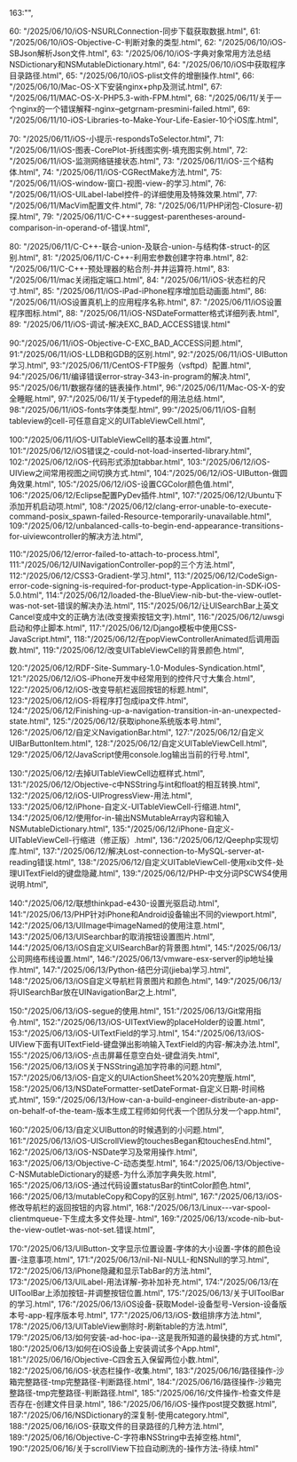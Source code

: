 163:"",

60: "/2025/06/10/iOS-NSURLConnection-同步下载获取数据.html",
61: "/2025/06/10/iOS-Objective-C-判断对象的类型.html",
62: "/2025/06/10/iOS-SBJson解析Json文件.html",
63: "/2025/06/10/iOS-字典对象常用方法总结NSDictionary和NSMutableDictionary.html",
64: "/2025/06/10/iOS中获取程序目录路径.html",
65: "/2025/06/10/iOS-plist文件的增删操作.html",
66: "/2025/06/10/Mac-OS-X下安装nginx+php及测试.html",
67: "/2025/06/11/MAC-OS-X-PHP5.3-with-FPM.html",
68: "/2025/06/11/关于一个nginx的一个错误解释-nginx–getgrnam-presmini-failed.html",
69: "/2025/06/11/10-iOS-Libraries-to-Make-Your-Life-Easier-10个iOS库.html",

70: "/2025/06/11/iOS-小提示-respondsToSelector.html",
71: "/2025/06/11/iOS-图表-CorePlot-折线图实例-填充图实例.html",
72: "/2025/06/11/iOS-监测网络链接状态.html",
73: "/2025/06/11/iOS-三个结构体.html",
74: "/2025/06/11/iOS-CGRectMake方法.html",
75: "/2025/06/11/iOS-window-窗口-视图-view-的学习.html",
76: "/2025/06/11/iOS-UILabel-label控件-的详细使用及特殊效果.html",
77: "/2025/06/11/MacVim配置文件.html",
78: "/2025/06/11/PHP闭包-Closure-初探.html",
79: "/2025/06/11/C-C++-suggest-parentheses-around-comparison-in-operand-of-错误.html",

80: "/2025/06/11/C-C++-联合-union-及联合-union-与结构体-struct-的区别.html",
81: "/2025/06/11/C-C++-利用宏参数创建字符串.html",
82: "/2025/06/11/C-C++-预处理器的粘合剂-井井运算符.html",
83: "/2025/06/11/mac关闭指定端口.html",
84: "/2025/06/11/iOS-状态栏的尺寸.html",
85: "/2025/06/11/iOS-iPad-iPhone程序增加启动画面.html",
86: "/2025/06/11/iOS设置真机上的应用程序名称.html",
87: "/2025/06/11/iOS设置程序图标.html",
88: "/2025/06/11/iOS-NSDateFormatter格式详细列表.html",
89: "/2025/06/11/iOS-调试-解决EXC_BAD_ACCESS错误.html"

90:"/2025/06/11/iOS-Objective-C-EXC_BAD_ACCESS问题.html",
91:"/2025/06/11/iOS-LLDB和GDB的区别.html",
92:"/2025/06/11/iOS-UIButton学习.html",
93:"/2025/06/11/CentOS-FTP服务（vsftpd）配置.html",
94:"/2025/06/11/编译错误error-stray-343-in-program的解决.html",
95:"/2025/06/11/数据存储的链表操作.html",
96:"/2025/06/11/Mac-OS-X-的安全睡眠.html",
97:"/2025/06/11/关于typedef的用法总结.html",
98:"/2025/06/11/iOS-fonts字体类型.html",
99:"/2025/06/11/iOS-自制tableview的cell-可任意自定义的UITableViewCell.html",

100:"/2025/06/11/iOS-UITableViewCell的基本设置.html",
101:"/2025/06/12/iOS错误之-could-not-load-inserted-library.html",
102:"/2025/06/12/iOS-代码形式添加tabbar.html",
103:"/2025/06/12/iOS-UIView之间常用视图之间切换方式.html",
104:"/2025/06/12/iOS-UIButton-做圆角效果.html",
105:"/2025/06/12/iOS-设置CGColor颜色值.html",
106:"/2025/06/12/Eclipse配置PyDev插件.html",
107:"/2025/06/12/Ubuntu下添加开机启动项.html",
108:"/2025/06/12/clang-error-unable-to-execute-command-posix_spawn-failed-Resource-temporarily-unavailable.html",
109:"/2025/06/12/unbalanced-calls-to-begin-end-appearance-transitions-for-uiviewcontroller的解决方法.html",

110:"/2025/06/12/error-failed-to-attach-to-process.html",
111:"/2025/06/12/UINavigationController-pop的三个方法.html",
112:"/2025/06/12/CSS3-Gradient-学习.html",
113:"/2025/06/12/CodeSign-error-code-signing-is-required-for-product-type-Application-in-SDK-iOS-5.0.html",
114:"/2025/06/12/loaded-the-BlueView-nib-but-the-view-outlet-was-not-set-错误的解决办法.html",
115:"/2025/06/12/让UISearchBar上英文Cancel变成中文的正确方法(改变搜索按钮文字).html",
116:"/2025/06/12/uwsgi启动和停止脚本.html",
117:"/2025/06/12/Django模板中使用CSS-JavaScript.html",
118:"/2025/06/12/在popViewControllerAnimated后调用函数.html",
119:"/2025/06/12/改变UITableViewCell的背景颜色.html",

120:"/2025/06/12/RDF-Site-Summary-1.0-Modules-Syndication.html",
121:"/2025/06/12/iOS-iPhone开发中经常用到的控件尺寸大集合.html",
122:"/2025/06/12/iOS-改变导航栏返回按钮的标题.html",
123:"/2025/06/12/iOS-将程序打包成ipa文件.html",
124:"/2025/06/12/Finishing-up-a-navigation-transition-in-an-unexpected-state.html",
125:"/2025/06/12/获取iphone系统版本号.html",
126:"/2025/06/12/自定义NavigationBar.html",
127:"/2025/06/12/自定义UIBarButtonItem.html",
128:"/2025/06/12/自定义UITableViewCell.html",
129:"/2025/06/12/JavaScript使用console.log输出当前的行号.html",

130:"/2025/06/12/去掉UITableViewCell边框样式.html",
131:"/2025/06/12/Objective-c中NSString与int和float的相互转换.html",
132:"/2025/06/12/iOS-UIProgressView-用法.html",
133:"/2025/06/12/iPhone-自定义-UITableViewCell-行缩进.html",
134:"/2025/06/12/使用for-in-输出NSMutableArray内容和输入NSMutableDictionary.html",
135:"/2025/06/12/iPhone-自定义-UITableViewCell-行缩进（修正版）.html",
136:"/2025/06/12/Qeephp实现切库.html",
137:"/2025/06/12/解决Lost-connection-to-MySQL-server-at-reading错误.html",
138:"/2025/06/12/自定义UITableViewCell-使用xib文件-处理UITextField的键盘隐藏.html",
139:"/2025/06/12/PHP-中文分词PSCWS4使用说明.html",

140:"/2025/06/12/联想thinkpad-e430-设置光驱启动.html",
141:"/2025/06/13/PHP针对iPhone和Android设备输出不同的viewport.html",
142:"/2025/06/13/UIImage中imageNamed的使用注意.html",
143:"/2025/06/13/UISearchbar的取消按钮设置图片.html",
144:"/2025/06/13/iOS自定义UISearchBar的背景图.html",
145:"/2025/06/13/公司网络布线设置.html",
146:"/2025/06/13/vmware-esx-server的ip地址操作.html",
147:"/2025/06/13/Python-结巴分词(jieba)学习.html",
148:"/2025/06/13/iOS自定义导航栏背景图片和颜色.html",
149:"/2025/06/13/将UISearchBar放在UINavigationBar之上.html",

150:"/2025/06/13/iOS-segue的使用.html",
151:"/2025/06/13/Git常用指令.html",
152:"/2025/06/13/iOS-UITextView的placeHolder的设置.html",
153:"/2025/06/13/iOS-UITextField的学习.html",
154:"/2025/06/13/iOS-UIView下面有UITextField-键盘弹出影响输入TextField的内容-解决办法.html",
155:"/2025/06/13/iOS-点击屏幕任意空白处-键盘消失.html",
156:"/2025/06/13/iOS关于NSString追加字符串的问题.html",
157:"/2025/06/13/iOS-自定义的UIActionSheet%20%20完整版.html",
158:"/2025/06/13/NSDateFormatter-setDateFormat-自定义日期-时间格式.html",
159:"/2025/06/13/How-can-a-build-engineer-distribute-an-app-on-behalf-of-the-team-版本生成工程师如何代表一个团队分发一个app.html",

160:"/2025/06/13/自定义UIButton的时候遇到的小问题.html",
161:"/2025/06/13/iOS-UIScrollView的touchesBegan和touchesEnd.html",
162:"/2025/06/13/iOS-NSDate学习及常用操作.html",
163:"/2025/06/13/Objective-C-动态类型.html",
164:"/2025/06/13/Objective-C-NSMutableDictionary的疑惑-为什么添加字典失败.html",
165:"/2025/06/13/iOS-通过代码设置statusBar的tintColor颜色.html",
166:"/2025/06/13/mutableCopy和Copy的区别.html",
167:"/2025/06/13/iOS-修改导航栏的返回按钮的内容.html",
168:"/2025/06/13/Linux---var-spool-clientmqueue-下生成太多文件处理-.html",
169:"/2025/06/13/xcode-nib-but-the-view-outlet-was-not-set.错误.html",

170:"/2025/06/13/UIButton-文字显示位置设置-字体的大小设置-字体的颜色设置-注意事项.html",
171:"/2025/06/13/nil-Nil-NULL-和NSNull的学习.html",
172:"/2025/06/13/iPhone隐藏和显示TabBar的方法.html",
173:"/2025/06/13/UILabel-用法详解-弥补加补充.html",
174:"/2025/06/13/在UIToolBar上添加按钮-并调整按钮位置.html",
175:"/2025/06/13/关于UIToolBar的学习.html",
176:"/2025/06/13/iOS设备-获取Model-设备型号-Version-设备版本号-app-程序版本号.html",
177:"/2025/06/13/iOS-数组排序方法.html",
178:"/2025/06/13/UITableView删除时-刷新table的方法.html",
179:"/2025/06/13/如何安装-ad-hoc-ipa--这是我所知道的最快捷的方式.html",
180:"/2025/06/13/如何在iOS设备上安装调试多个App.html",
181:"/2025/06/16/Objective-C四舍五入保留两位小数.html",
182:"/2025/06/16/iOS-状态栏操作-收集.html",
183:"/2025/06/16/路径操作-沙箱完整路径-tmp完整路径-判断路径.html",
184:"/2025/06/16/路径操作-沙箱完整路径-tmp完整路径-判断路径.html",
185:"/2025/06/16/文件操作-检查文件是否存在-创建文件目录.html",
186:"/2025/06/16/iOS-操作post提交数据.html",
187:"/2025/06/16/NSDictionary的深复制-使用category.html",
188:"/2025/06/16/iOS-获取文件的目录路径的几种方法.html",
189:"/2025/06/16/Objective-C-字符串NSString中去掉空格.html",
190:"/2025/06/16/关于scrollView下拉自动刷洗的-操作方法-待续.html"
